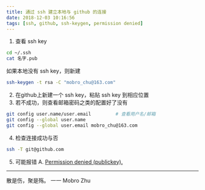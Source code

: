 ```yaml
---
title: 通过 ssh 建立本地与 github 的连接
date: 2018-12-03 10:16:56
tags: [ssh, github, ssh-keygen, permission denied]
---
```

1. 查看 ssh key 
```bash
cd ~/.ssh
cat 名字.pub
```
如果本地没有 ssh key，则新建
```bash
ssh-keygen -t rsa -C "mobro_chu@163.com"
```
2. 在github上新建一个 ssh key，粘贴 ssh key 到相应位置
3. 若不成功，则查看邮箱密码之类的配置好了没有
```bash
git config user.name/user.email         # 查看用户名/邮箱
git config --global user.name
git config --global user.email mobro_chu@163.com
```
4. 检查连接成功与否
```bash
ssh -T git@github.com
```
5. 可能报错
A. [Permission denied (publickey).](https://blog.csdn.net/weixin_41610178/article/details/83996609)

---
散是伤，聚是殇。 一一 Mobro Zhu


